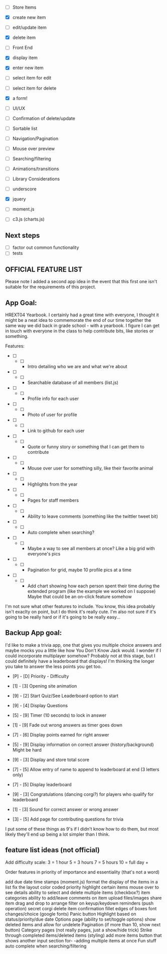 - [ ] Store Items
 - [x] create new item
 - [ ] edit/update item
 - [x] delete item

- [ ] Front End
 - [x] display item
 - [x] enter new item
 - [ ] select item for edit
 - [ ] select item for delete 
 - [x] a form!

- [ ] UI/UX
 - [ ] Confirmation of delete/update
 - [ ] Sortable list
 - [ ] Navigation/Pagination
 - [ ] Mouse over preview
 - [ ] Searching/filtering
 - [ ] Animations/transitions

- [ ] Library Considerations
 - [ ] underscore
 - [x] jquery
 - [ ] moment.js
 - [ ] c3.js (charts.js)


 ## Next steps

 - [ ] factor out common functionality
 - [ ] tests

## OFFICIAL FEATURE LIST
Please note I added a second app idea in the event that this first one isn't suitable
for the requirements of this project.


## App Goal:   
HREXT04 Yearbook. I certainly had a great time with everyone, I thought it
might be a neat idea to commemorate the end of our time together the same
way we did back in grade school - with a yearbook. I figure I can get in 
touch with everyone in the class to help contribute bits, like stories
or something.

Features:
- [ ] - [ ] - Intro detailing who we are and what we're about
- [ ] - [ ] - Searchable database of all members (list.js)
- [ ] - [ ] - Profile info for each user
- [ ] - [ ] - Photo of user for profile 
- [ ] - [ ] - Link to github for each user
- [ ] - [ ] - Quote or funny story or something that I can get them to contribute
- [ ] - [ ] - Mouse over user for something silly, like their favorite animal
- [ ] - [ ] - Highlights from the year
- [ ] - [ ] - Pages for staff members
- [ ] - [ ] - Ability to leave comments (something like the twittler tweet bit)
- [ ] - [ ] - Auto complete when searching?
- [ ] - [ ] - Maybe a way to see all members at once? Like a big grid with everyone's pics
- [ ] - [ ] - Pagination for grid, maybe 10 profile pics at a time
- [ ] - [ ] - Add chart showing how each person spent their time during the extended program (like the example we worked on I suppose) Maybe that could be an on-click feature somehow

I'm not sure what other features to include. You know, this idea probably isn't exaclty
on point, but I do think it's really cute. I'm also not sure if it's going to be really
hard or if it's going to be really easy...



## Backup App goal:

I'd like to make a trivia app, one that gives you multiple choice answers
and maybe mocks you a little like how You Don't Know Jack would. I wonder
if I could incorporate multiplayer somehow? Probably not at this stage, 
but I could definitely have a leaderboard that displays! I'm thinking
the longer you take to answer the less points you get too.

- [P] - [D] Priority - Difficulty

- [1] - [3] Opening site animation
- [9] - [2] Start Quiz/See Leaderboard option to start
- [9] - [4] Display Questions
- [5] - [9] Timer (10 seconds) to lock in answer
- [1] - [9] Fade out wrong answers as timer goes down
- [7] - [6] Display points earned for right answer
- [5] - [9] Display information on correct answer (history/background) Might be hard
- [9] - [3] Display and store total score
- [7] - [5] Allow entry of name to append to leaderboard at end (3 letters only)
- [7] - [5] Display leaderboard
- [9] - [3] Congratulations (dancing corgi?) for players who qualify for leaderboard
- [1] - [3] Sound for correct answer or wrong answer
- [3] - [5] Add page for contributing questions for trivia

I put some of these things as 9's if I didn't know how to do them, but most likely 
they'll end up being a lot simpler than I think.



 ## feature list ideas (not official)

Add difficulty scale:
3 = 1 hour
5 = 3 hours
7 = 5 hours
10 = full day +

Order features in priority of importance and essentiality (that's not a word)

 add due date
 time stamps (moment.js)
 format the display of the items in a list
 fix the layout
 color coded priority
 highlight certain items
 mouse over to see details
 ability to select and delete multiple items (checkbox?)
 item categories
 ability to add/leave comments on item
 upload files/images
 share item
 drag and drop to arrange
 filter on keyup/keydown
 reminders (push operation)
 secret corgi
 delete item confirmation
 fillet edges of boxes
 font changes/choice (google fonts)
 Panic button
 Highlight based on status/priority/due date
 Options page (ability to set/toggle options)
 show deleted items and allow for undelete
 Pagination (if more than 10, show next button)
 Category pages (not really pages, just a show/hide trick)
 Strike through completed items/deleted items (styling)
 add more items button that shows another input section for- -adding multiple items at once
 Fun stuff
 auto complete when searching/filtering
